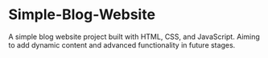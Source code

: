 # Simple-Blog-Website
A simple blog website project built with HTML, CSS, and JavaScript. Aiming to add dynamic content and advanced functionality in future stages.
